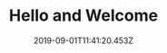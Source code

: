 ---
title: Hello and Welcome
date: "2019-09-01T11:41:20.453Z"
template: "post"
draft: false
slug: "/posts/hello-and-welcome/"
category: ""
description: "Hello and welcome to my personal site! In this post I'm going to talk a little about myself."
socialImage: ""
---